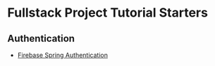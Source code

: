 # Fullstack Project Tutorial Starters

## Authentication

* [Firebase Spring Authentication](./FireBaseAuthenticationStarter)
